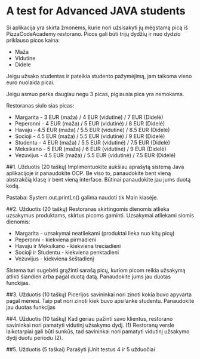 # A test for Advanced JAVA students

Si aplikacija yra skirta žmonėms, kurie nori užsisakyti jų mėgstamą picą iš PizzaCodeAcademy restorano.
Picos gali būti trijų dydžių ir nuo dydzio priklauso picos kaina:
* Maža 
* Vidutine
* Didele

Jeigu užsako studentas ir pateikia studento pažymėjimą, jam taikoma vieno euro nuolaida picai.

Jeigu asmuo perka daugiau negu 3 picas, pigiausia pica yra nemokama.

Restoranas siulo sias picas:
* Margarita - 3 EUR (maža) / 4 EUR (vidutinė) / 7 EUR (Didelė)
* Peperonni - 4 EUR (maža) / 5 EUR (vidutinė) / 8 EUR (Didelė)
* Havaju - 4.5 EUR (maža) / 5.5 EUR (vidutinė) / 8.5 EUR (Didelė)
* Socioji - 4.5 EUR (maža) / 5.5 EUR (vidutinė) / 9 EUR (Didelė)
* Studentu - 4 EUR (maža) / 5.5 EUR (vidutinė) / 7.5 EUR (Didelė)
* Meksikano - 5 EUR (maža) / 6 EUR (vidutinė) / 9 EUR (Didelė)
* Vezuvijus - 4.5 EUR (maža) / 5.5 EUR (vidutinė) / 7.5 EUR (Didelė)


##1. Užduotis (20 taškų)
Implimentuokite aukšiau aprašytą sistemą Java aplikacijoje ir panaudokite OOP. Be viso to, 
panaudokite bent vieną abstrakčią klasę ir bent vieną interface. Būtinai panaudokite jau jums duotą kodą.

Pastaba: System.out.printLn() galima naudoti tik Main klasėje.

##2. Užduotis (20 taškų)
Restoranas skirtingomis dienomis atlieka uzsakymus produktams, skirtus picoms gaminti. Uzsakymai atliekami siomis dienomis:
* Margarita - uzsakymai neatliekami (produktai lieka nuo kitų picų)
* Peperonni - kiekviena pirmadieni
* Havaju ir Meksikano - kiekviena treciadieni
* Socioji ir Studentu - kiekviena penktadieni
* Vezuvijus - kiekviena šeštadienį

Sistema turi sugebėti grąžinti sarašą picų, kuriom picom reikia užsakymą atlikti šiandien arba pagal duotą datą.
Panaudokite jums jau duotas funckijas.


##3. Užduotis (10 taškų)
Picerijos savininkai nori zinoti kokia buvo apyvarta pagal menesi. Taip pat nori zinoti kiek buvo
apsilanke studentu. Panaudokite jau duotas funkcijas

##4. Užduotis (10 taškų)
Kad geriau pažinti savo klientus, restorano savininkai nori pamatyti vidutinį užsakymo dydį. (1)
Restoranų versle laikotarpiai gali būti sunkūs, tad savininkai nori pamatyti vidutinį užsakymo dydį
duotu periodu (2).

##5. Užduotis (5 taškai)
Parašyti jUnit testus 4 ir 5 užduočiai
